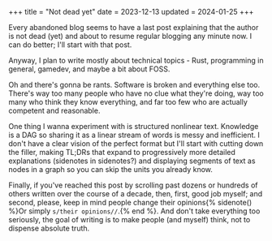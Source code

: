 +++
title = "Not dead yet"
date = 2023-12-13
updated = 2024-01-25
+++

Every abandoned blog seems to have a last post explaining that the author is not dead (yet) and about to resume regular blogging any minute now. I can do better; I'll start with that post.

<!-- more -->

Anyway, I plan to write mostly about technical topics - Rust, programming in general, gamedev, and maybe a bit about FOSS.

Oh and there's gonna be rants. Software is broken and everything else too. There's way too many people who have no clue what they're doing, way too many who think they know everything, and far too few who are actually competent and reasonable.

One thing I wanna experiment with is structured nonlinear text. Knowledge is a DAG so sharing it as a linear stream of words is messy and inefficient. I don't have a clear vision of the perfect format but I'll start with cutting down the filler, making TL;DRs that expand to progressively more detailed explanations (sidenotes in sidenotes?) and displaying segments of text as nodes in a graph so you can skip the units you already know.

Finally, if you've reached this post by scrolling past dozens or hundreds of others written over the course of a decade, then, first, good job myself; and second, please, keep in mind people change their opinions{% sidenote() %}Or simply `s/their opinions//`.{% end %}. And don't take everything too seriously, the goal of writing is to make people (and myself) think, not to dispense absolute truth.

<!-- How did the blonde break her leg raking leaves? She fell out of the tree. -->
